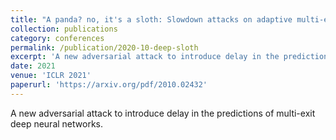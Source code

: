 ```yaml
---
title: "A panda? no, it's a sloth: Slowdown attacks on adaptive multi-exit neural network inference"
collection: publications
category: conferences
permalink: /publication/2020-10-deep-sloth
excerpt: 'A new adversarial attack to introduce delay in the predictions of multi-exit deep neural networks.'
date: 2021
venue: 'ICLR 2021'
paperurl: 'https://arxiv.org/pdf/2010.02432'
---
```


A new adversarial attack to introduce delay in the predictions of multi-exit deep neural networks.
